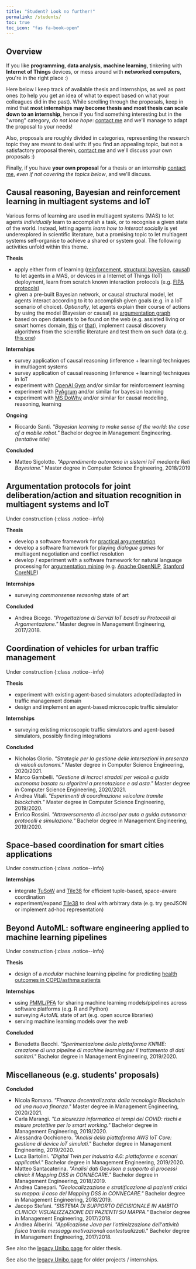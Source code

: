 ```yaml
---
title: "Student? Look no further!"
permalink: /students/
toc: true
toc_icon: "fas fa-book-open"
---
```


## Overview

If you like **programming**, **data analysis**, **machine learning**, tinkering with **Internet of Things** devices, or mess around with **networked computers**, you're in the right place :)

Here below I keep track of available thesis and internships, as well as past ones (to help you get an idea of what to expect based on what your colleagues did in the past).
While scrolling through the proposals, keep in mind that **most internships may become thesis and most thesis can scale down to an internship**, hence if you find something interesting but in the "wrong" category, *do not lose hope*: [contact me](mailto:stefano.mariani@unimore.it) and we'll manage to adapt the proposal to your needs!

Also, proposals are roughly divided in categories, representing the research topic they are meant to deal with: if you find an appealing topic, but not a satisfactory proposal therein, [contact me](mailto:stefano.mariani@unimore.it) and we'll discuss your own proposals :)

Finally, if you have **your own proposal** for a thesis or an internship [contact me](mailto:stefano.mariani@unimore.it), *even if not covering the topics below*, and we'll discuss.

## Causal reasoning, Bayesian and reinforcement learning in multiagent systems and IoT

Various forms of learning are used in multiagent systems (MAS) to let agents *individually* learn to accomplish a task, or to recognise a given state of the world.
Instead, letting agents *learn how to interact socially* is yet underexplored in scientific literature, but a promising topic to let multiagent systems self-organise to achieve a shared or system goal.
The following activities unfold within this theme.

**Thesis**

 - apply either form of learning ([reinforcement](https://towardsdatascience.com/the-ultimate-beginners-guide-to-reinforcement-learning-588c071af1ec), [structural bayesian](https://ojs.aaai.org//index.php/aimagazine/article/view/918), [causal](https://www.cs.ubc.ca/~murphyk/Papers/intro_gm.pdf)) to let agents in a MAS, or devices in a Internet of Things (IoT) deployment, learn from scratch known interaction protocols (e.g. [FIPA protocols](http://www.fipa.org/repository/ips.php3))
 - given a pre-built Bayesian network, or causal structural model, let agents interact according to it to accomplish given goals (e.g. in a IoT scenario of choice). *Optionally*, let agents explain their course of actions by using the model (Bayesian or causal) as [argumentation graph](http://www.cs.uu.nl/docs/vakken/mcarg/)
 - based on open datasets to be found on the web (e.g. assisted living or smart homes domain, [this](https://lig-getalp.imag.fr/fr/health-smart-home-his-datasets/) or [that](https://project.inria.fr/toyotasmarthome/)), implement causal discovery algorithms from the scientific literature and test them on such data (e.g. [this one](https://ieeexplore.ieee.org/abstract/document/9196246))

**Internships**

 - survey application of causal reasoning (inference + learning) techniques in multiagent systems
 - survey application of causal reasoning (inference + learning) techniques in IoT
 - experiment with [OpenAI Gym](https://gym.openai.com) and/or similar for reinforcement learning
 - experiment with [PyAgrum](https://pyagrum.readthedocs.io/en/0.18.2/index.html) and/or similar for bayesian learning
 - experiment with [MS DoWhy](https://microsoft.github.io/dowhy/) and/or similar for causal modelling, reasoning, learning

**Ongoing**

 - Riccardo Santi. *"Bayesian learning to make sense of the world: the case of a mobile robot."* Bachelor degree in Management Engineering. *(tentative title)*

**Concluded**

 - Matteo Sigolotto. *"Apprendimento autonomo in sistemi IoT mediante Reti Bayesiane."* Master degree in Computer Science Engineering, 2018/2019

## Argumentation protocols for joint deliberation/action and situation recognition in multiagent systems and IoT

Under construction
{:class .notice--info}

**Thesis**

 - develop a software framework for [practical argumentation](https://nms.kcl.ac.uk/sanjay.modgil/ASPICtutorial.pdf)
 - develop a software framework for playing *dialogue games* for multiagent negotiation and conflict resolution
 - develop / experiment with a software framework for natural language processing for [argumentation mining](https://www.sciencedirect.com/science/article/pii/S0957417416304493?via%3Dihub) (e.g. [Apache OpenNLP](https://opennlp.apache.org), [Stanford CoreNLP](https://stanfordnlp.github.io/CoreNLP/))

**Internships**

 - surveying *commonsense reasoning* state of art

**Concluded**

 - Andrea Bicego. *"Progettazione di Servizi IoT basati su Protocolli di Argomentazione."* Master degree in Management Engineering, 2017/2018.

## Coordination of vehicles for urban traffic management

Under construction
{:class .notice--info}

**Thesis**

 - experiment with existing agent-based simulators adopted/adapted in traffic management domain
 - design and implement an agent-based microscopic traffic simulator

**Internships**

 - surveying existing microscopic traffic simulators and agent-based simulators, possibly finding integrations

**Concluded**

 - Nicholas Glorio. *"Strategie per la gestione delle intersezioni in presenza di veicoli autonomi."* Master degree in Computer Science Engineering, 2020/2021.
 - Marco Gambelli. *"Gestione di incroci stradali per veicoli a guida autonoma basata su algoritmi a prenotazione e ad asta."* Master degree in Computer Science Engineering, 2020/2021.
 - Andrea Vitali. *"Esperimenti di coordinazione veicolare tramite blockchain."* Master degree in Computer Science Engineering, 2019/2020.
 - Enrico Rossini. *"Attraversamento di incroci per auto a guida autonoma: protocolli e simulazione."* Bachelor degree in Management Engineering, 2019/2020.

## Space-based coordination for smart cities applications

Under construction
{:class .notice--info}

**Internships**

 - integrate [TuSoW](https://github.com/CoordaaS/TuSoW) and [Tile38](https://tile38.com) for efficient tuple-based, space-aware coordination
 - experiment/expand [Tile38](https://tile38.com) to deal with arbitrary data (e.g. try geoJSON or implement ad-hoc representation)

<!--### Concluded-->

 <!--- Michele Donati. *"A modular and flexible web dashboard for mobile assets geo-tracking."* Bachelor degree in Computer Science Engineering. *(tentative title)*-->

## Beyond AutoML: software engineering applied to machine learning pipelines

Under construction
{:class .notice--info}

**Thesis**

 - design of a *modular* machine learning pipeline for predicting [health outcomes in COPD/asthma patients](https://www.connecare.eu/wp-content/uploads/2020/02/D3.4-Stratification-and-Mapping-DSS_DEF.pdf)

**Internships**

 - using [PMML/PFA](http://dmg.org) for sharing machine learning models/pipelines across software platforms (e.g. R and Python)
 - surveying *AutoML* state of art (e.g. open source libraries)
 - serving machine learning models over the *web*

**Concluded**

 - Benedetta Becchi. *"Sperimentazione della piattaforma KNIME: creazione di una pipeline di machine learning per il trattamento di dati sanitari."* Bachelor degree in Management Engineering, 2019/2020.

<!--## Information retrieval, clustering, and gossiping on the web

Under construction
{:class .notice--info}

**Internships**

 - surveying information retrieval technologies state of art (e.g. [Apache Lucene](https://lucene.apache.org), [Elasticsearch](https://www.elastic.co/guide/en/elasticsearch/reference/current/getting-started.html), [Terrier](http://terrier.org))
 - surveying semantic inference technologies state of art (e.g. [Apache Jena](https://jena.apache.org), [HermiT](http://www.hermit-reasoner.com/index.html))
 - surveying text mining technologies state of art (e.g. [Apache OpenNLP](https://opennlp.apache.org), [Stanford CoreNLP](https://stanfordnlp.github.io/CoreNLP/))
-->

## Miscellaneous (e.g. students' proposals)

**Concluded**

 - Nicola Romano. *"Finanza decentralizzata: dalla tecnologia Blockchain ad una nuova finanza."* Master degree in Management Engineering, 2020/2021.
 - Carla Marangi. *"La sicurezza informatica ai tempi del COVID: rischi e misure protettive per lo smart working."* Bachelor degree in Management Engineering, 2019/2020.
 - Alessandra Occhionero. *"Analisi della piattaforma AWS IoT Core: gestione di device IoT simulati."* Bachelor degree in Management Engineering, 2019/2020.
 - Luca Bartolini. *"Digital Twin per industria 4.0: piattaforme e scenari applicativi."* Bachelor degree in Management Engineering, 2019/2020.
 - Matteo Santacaterina. *"Analisi dati GeoJson a supporto di processi clinici: il Mapping DSS in CONNECARE."* Bachelor degree in Management Engineering, 2018/2019.
 - Andrea Canepari. *"Geolocalizzazione e stratificazione di pazienti critici su mappa: il caso del Mapping DSS in CONNECARE."* Bachelor degree in Management Engineering, 2018/2019.
 - Jacopo Stefani. *"SISTEMA DI SUPPORTO DECISIONALE IN AMBITO CLINICO: VISUALIZZAZIONE DEI PAZIENTI SU MAPPA."* Bachelor degree in Management Engineering, 2017/2018.
 - Andrea Alberini. *"Applicazione Java per l'ottimizzazione dell'attività fisica tramite messaggi motivazionali contestualizzati."* Bachelor degree in Management Engineering, 2017/2018.

See also the [legacy Unibo page](http://apice.unibo.it/xwiki/bin/view/StefanoMariani/CompletedTheses) for older thesis.

See also the [legacy Unibo page](https://apice.unibo.it/xwiki/bin/view/Panels/SMarStudents) for older projects / internships.
